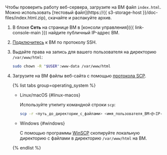 Чтобы проверить работу веб-сервера, загрузите на ВМ файл `index.html`. Можно использовать [тестовый файл](https://{{ s3-storage-host }}/doc-files/index.html.zip), скачайте и распакуйте архив.
1. В блоке **Сеть** на странице ВМ в [консоли управления]({{ link-console-main }}) найдите публичный IP-адрес ВМ.
1. [Подключитесь](../../compute/operations/vm-connect/ssh.md) к ВМ по протоколу SSH.
1. Выдайте права на запись для вашего пользователя на директорию `/var/www/html`: 

    ```bash
    sudo chown -R "$USER":www-data /var/www/html
    ```

1. Загрузите на ВМ файлы веб-сайта с помощью [протокола SCP](https://ru.wikipedia.org/wiki/SCP).

    {% list tabs group=operating_system %}

    - Linux/macOS {#linux-macos}

      Используйте утилиту командной строки `scp`:

      ```bash
      scp -r <путь_до_директории_с_файлами> <имя_пользователя_ВМ>@<IP-адрес_ВМ>:/var/www/html
      ```

    - Windows {#windows}

      С помощью программы [WinSCP](https://winscp.net/eng/download.php) скопируйте локальную директорию с файлами в директорию `/var/www/html` на ВМ.

    {% endlist %}